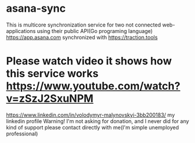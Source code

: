# asana-sync
This is multicore synchronization service for two not connected web-applications using their public API(Go programing language) https://app.asana.com synchronized with https://traction.tools

# Please watch video it shows how this service works https://www.youtube.com/watch?v=zSzJ2SxuNPM
https://www.linkedin.com/in/volodymyr-malynovskyi-3bb200183/  my linkedin profile
Warning! I'm not asking for donation, and I never did for any kind of support please contact directly with me(I'm simple unemployed professional)
